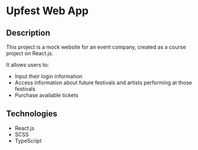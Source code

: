# Upfest Web App

## Description  
This project is a mock website for an event company, created as a course project on React.js.

It allows users to:  
- Input their login information  
- Access information about future festivals and artists performing at those festivals  
- Purchase available tickets  

## Technologies  
- React.js  
- SCSS  
- TypeScript  
